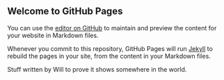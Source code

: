 ## Welcome to GitHub Pages

You can use the [editor on GitHub](https://github.com/tswillsmith/Test/edit/master/README.md) to maintain and preview the content for your website in Markdown files.

Whenever you commit to this repository, GitHub Pages will run [Jekyll](https://jekyllrb.com/) to rebuild the pages in your site, from the content in your Markdown files.

Stuff written by Will to prove it shows somewhere in the world.
